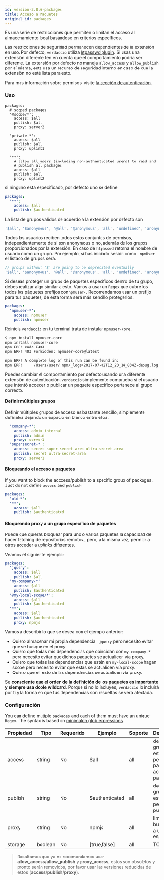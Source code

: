 ```yaml
---
id: version-3.8.6-packages
title: Acceso a Paquetes
original_id: packages
---
```

Es una serie de restricciones que permiten o limitan el acceso al almacenamiento local basándose en criterios específicos.

Las restricciones de seguridad permanecen dependientes de la extensión en uso. Por defecto, `verdaccio` utiliza [htpasswd plugin](https://github.com/verdaccio/verdaccio-htpasswd). Si usas una extensión diferente ten en cuenta que el comportamiento podría ser diferente. La extensión por defecto no maneja `allow_access` y `allow_publish` por sí misma, esta usa un recurso de seguridad interno en caso de que la extensión no esté lista para esto.

Para mas información sobre permisos, visite [la sección de autenticación](auth.md).

### Uso

```yalm
packages:
  # scoped packages
  '@scope/*':
    access: $all
    publish: $all
    proxy: server2

  'private-*':
    access: $all
    publish: $all
    proxy: uplink1

  '**':
    # allow all users (including non-authenticated users) to read and
    # publish all packages
    access: $all
    publish: $all
    proxy: uplink2
```

si ninguno esta especificado, por defecto uno se define

```yaml
packages:
  '**':
    access: $all
    publish: $authenticated
```

La lista de grupos validos de acuerdo a la extensión por defecto son

```js
'$all', '$anonymous', '@all', '@anonymous', 'all', 'undefined', 'anonymous'
```

Todos los usuarios reciben todos estos conjuntos de permisos, independientemente de si son anonymous o no, además de los grupos proporcionados por la extensión. En caso de `htpasswd` retorna el nombre de usuario como un grupo. Por ejemplo, si has iniciado sesión como ` npmUser` el listado de grupos será.

```js
// groups without '$' are going to be deprecated eventually
'$all', '$anonymous', '@all', '@anonymous', 'all', 'undefined', 'anonymous', 'npmUser'
```

Si deseas proteger un grupo de paquetes específicos dentro de tu grupo, debes realizar algo similar a esto. Vamos a usar un `Regex` que cubre los todos los páquetes prefijos con`npmuser-`. Recomendamos usar un prefijo para tus paquetes, de esta forma será más sencillo protegerlos.

```yaml
packages:
  'npmuser-*':
    access: npmuser
    publish: npmuser
```

Reinicia `verdaccio` en tu terminal trata de instalar `npmuser-core`.

```bash
$ npm install npmuser-core
npm install npmuser-core
npm ERR! code E403
npm ERR! 403 Forbidden: npmuser-core@latest

npm ERR! A complete log of this run can be found in:
npm ERR!     /Users/user/.npm/_logs/2017-07-02T12_20_14_834Z-debug.log
```

Puedes cambiar el comportamiento por defecto usando una diferente extensión de autenticación. `verdaccio` simplemente comprueba si el usuario que intentó acceder o publicar un paquete específico pertenece al grupo correcto.

#### Definir múltiples grupos

Definir múltiples grupos de acceso es bastante sencillo, simplemente defínalos dejando un espacio en blanco entre ellos.

```yaml
  'company-*':
    access: admin internal
    publish: admin
    proxy: server1
  'supersecret-*':
    access: secret super-secret-area ultra-secret-area
    publish: secret ultra-secret-area
    proxy: server1
```

#### Bloqueando el acceso a paquetes

If you want to block the acccess/publish to a specific group of packages. Just do not define `access` and `publish`.

```yaml
packages:
  'old-*':
  '**':
    access: $all
    publish: $authenticated
```

#### Bloqueando proxy a un grupo específico de paquetes

Puede que quieras bloquear para uno o varios paquetes la capacidad de hacer fetching de repositorios remotos., pero, a la misma vez, permitir a otros acceder a *uplinks* diferentes.

Veamos el siguiente ejemplo:

```yaml
packages:
  'jquery':
    access: $all
    publish: $all
  'my-company-*':
    access: $all
    publish: $authenticated
  '@my-local-scope/*':
    access: $all
    publish: $authenticated
  '**':
    access: $all
    publish: $authenticated
    proxy: npmjs
```

Vamos a describir lo que se desea con el ejemplo anterior:

* Quiero almacenar mi propia dependencia ` jquery` pero necesito evitar que se busque en el proxy.
* Quiero que todas mis dependencias que coincidan con `my-company-*` pero necesito evitar que dichos paquetes se actualicen vía proxy.
* Quiero que todas las dependencias que estén en `my-local-scope` hagan scope pero necesito evitar que estas se actualicen vía proxy.
* Quiero que el resto de las dependencias se actualicen vía proxy.

Se **consciente que el orden de la definición de los paquetes es importante y siempre usa doble wildcard**. Porque si no lo incluyes, `verdaccio` lo incluirá por ti y la forma en que tus dependencias son resueltas se verá afectada.

### Configuración

You can define mutiple `packages` and each of them must have an unique `Regex`. The syntax is based on [minimatch glob expressions](https://github.com/isaacs/minimatch).

| Propiedad | Tipo    | Requerido | Ejemplo        | Soporte | Descripción                                                |
| --------- | ------- | --------- | -------------- | ------- | ---------------------------------------------------------- |
| access    | string  | No        | $all           | all     | define que grupos estan permitidos para acceder al paquete |
| publish   | string  | No        | $authenticated | all     | defini que grupos estan permitidos a publicar              |
| proxy     | string  | No        | npmjs          | all     | limita las busquedas a un uplink específico                |
| storage   | boolean | No        | [true,false]   | all     | TODO                                                       |

> Resaltamos que ya no recomendamos usar **allow_access**/**allow_publish** y **proxy_access**, estos son obsoletos y pronto serán removidos, por favor usar las versiones reducidas de estos (**access**/**publish**/**proxy**).